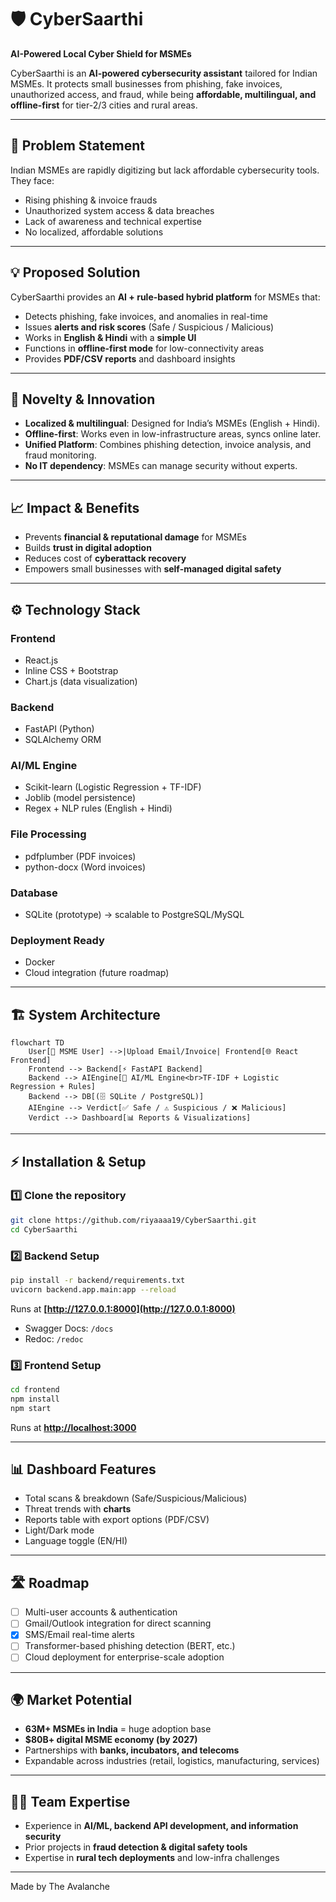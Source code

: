

# 🛡️ CyberSaarthi

**AI-Powered Local Cyber Shield for MSMEs**

CyberSaarthi is an **AI-powered cybersecurity assistant** tailored for Indian MSMEs.
It protects small businesses from phishing, fake invoices, unauthorized access, and fraud, while being **affordable, multilingual, and offline-first** for tier-2/3 cities and rural areas.

---

## 🔹 Problem Statement

Indian MSMEs are rapidly digitizing but lack affordable cybersecurity tools.
They face:

* Rising phishing & invoice frauds
* Unauthorized system access & data breaches
* Lack of awareness and technical expertise
* No localized, affordable solutions

---

## 💡 Proposed Solution

CyberSaarthi provides an **AI + rule-based hybrid platform** for MSMEs that:

* Detects phishing, fake invoices, and anomalies in real-time
* Issues **alerts and risk scores** (Safe / Suspicious / Malicious)
* Works in **English & Hindi** with a **simple UI**
* Functions in **offline-first mode** for low-connectivity areas
* Provides **PDF/CSV reports** and dashboard insights

---

## 🌟 Novelty & Innovation

* **Localized & multilingual**: Designed for India’s MSMEs (English + Hindi).
* **Offline-first**: Works even in low-infrastructure areas, syncs online later.
* **Unified Platform**: Combines phishing detection, invoice analysis, and fraud monitoring.
* **No IT dependency**: MSMEs can manage security without experts.

---

## 📈 Impact & Benefits

* Prevents **financial & reputational damage** for MSMEs
* Builds **trust in digital adoption**
* Reduces cost of **cyberattack recovery**
* Empowers small businesses with **self-managed digital safety**

---

## ⚙️ Technology Stack

### **Frontend**

* React.js
* Inline CSS + Bootstrap
* Chart.js (data visualization)

### **Backend**

* FastAPI (Python)
* SQLAlchemy ORM

### **AI/ML Engine**

* Scikit-learn (Logistic Regression + TF-IDF)
* Joblib (model persistence)
* Regex + NLP rules (English + Hindi)

### **File Processing**

* pdfplumber (PDF invoices)
* python-docx (Word invoices)

### **Database**

* SQLite (prototype) → scalable to PostgreSQL/MySQL

### **Deployment Ready**

* Docker
* Cloud integration (future roadmap)

---

## 🏗️ System Architecture

```mermaid
flowchart TD
    User[👤 MSME User] -->|Upload Email/Invoice| Frontend[🌐 React Frontend]
    Frontend --> Backend[⚡ FastAPI Backend]
    Backend --> AIEngine[🤖 AI/ML Engine<br>TF-IDF + Logistic Regression + Rules]
    Backend --> DB[(🗄️ SQLite / PostgreSQL)]
    AIEngine --> Verdict[✅ Safe / ⚠️ Suspicious / ❌ Malicious]
    Verdict --> Dashboard[📊 Reports & Visualizations]
```

---

## ⚡ Installation & Setup

### 1️⃣ Clone the repository

```bash
git clone https://github.com/riyaaaa19/CyberSaarthi.git
cd CyberSaarthi
```

### 2️⃣ Backend Setup

```bash
pip install -r backend/requirements.txt
uvicorn backend.app.main:app --reload
```

Runs at **[http://127.0.0.1:8000](http://127.0.0.1:8000)**

* Swagger Docs: `/docs`
* Redoc: `/redoc`

### 3️⃣ Frontend Setup

```bash
cd frontend
npm install
npm start
```

Runs at **[http://localhost:3000](http://localhost:3000)**

---

## 📊 Dashboard Features

* Total scans & breakdown (Safe/Suspicious/Malicious)
* Threat trends with **charts**
* Reports table with export options (PDF/CSV)
* Light/Dark mode
* Language toggle (EN/HI)

---

## 🛣️ Roadmap

* [ ] Multi-user accounts & authentication
* [ ] Gmail/Outlook integration for direct scanning
* [x] SMS/Email real-time alerts
* [ ] Transformer-based phishing detection (BERT, etc.)
* [ ] Cloud deployment for enterprise-scale adoption

---

## 🌍 Market Potential

* **63M+ MSMEs in India** = huge adoption base
* **\$80B+ digital MSME economy (by 2027)**
* Partnerships with **banks, incubators, and telecoms**
* Expandable across industries (retail, logistics, manufacturing, services)

---

## 👩‍💻 Team Expertise

* Experience in **AI/ML, backend API development, and information security**
* Prior projects in **fraud detection & digital safety tools**
* Expertise in **rural tech deployments** and low-infra challenges

---

Made by The Avalanche
